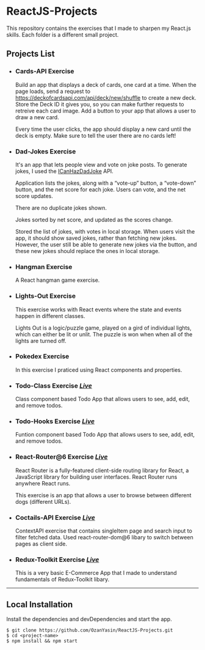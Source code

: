 # ReactJS-Projects

This repository contains the exercises that I made to sharpen my React.js skills. Each folder is a different small project.

## Projects List

- ### Cards-API Exercise

  Build an app that displays a deck of cards, one card at a time. When the page loads, send a request to https://deckofcardsapi.com/api/deck/new/shuffle to create a new deck. Store the Deck ID it gives you, so you can make further requests to retreive each card image. Add a button to your app that allows a user to draw a new card.

  Every time the user clicks, the app should display a new card until the deck is empty. Make sure to tell the user there are no cards left!

- ### Dad-Jokes Exercise

  It's an app that lets people view and vote on joke posts. To generate jokes, I used the [ICanHazDadJoke](https://icanhazdadjoke.com/api) API.

  Application lists the jokes, along with a “vote-up” button, a “vote-down” button, and the net score for each joke. Users can vote, and the net score updates.

  There are no duplicate jokes shown.

  Jokes sorted by net score, and updated as the scores change.

  Stored the list of jokes, with votes in local storage. When users visit the app, it should show saved jokes, rather than fetching new jokes. However, the user still be able to generate new jokes via the button, and these new jokes should replace the ones in local storage.

- ### Hangman Exercise

  A React hangman game exercise.

- ### Lights-Out Exercise

  This exercise works with React events where the state and events happen in different classes.

  Lights Out is a logic/puzzle game, played on a gird of individual lights, which can either be lit or unlit. The puzzle is won when when all of the lights are turned off.

- ### Pokedex Exercise

  In this exercise I praticed using React components and properties.

- ### Todo-Class Exercise ***[Live](todo-class-ozan.netlify.app)***

  Class component based Todo App that allows users to see, add, edit, and remove todos.

- ### Todo-Hooks Exercise ***[Live](https://todo-hooks-exercise-ozan.netlify.app/)***

  Funtion component based Todo App that allows users to see, add, edit, and remove todos.

- ### React-Router@6 Exercise ***[Live](https://ozanyasin-homework-4.netlify.app/dogs)***

  React Router is a fully-featured client-side routing library for React, a JavaScript library for building user interfaces. React Router runs anywhere React runs.

  This exercise is an app that allows a user to browse between different dogs (different URLs).
  
- ### Coctails-API Exercise ***[Live](https://cocktail-exercise.netlify.app)***

  ContextAPI exercise that contains singleItem page and search input to filter fetched data. Used react-router-dom@6 libary to switch between pages as client side. 


- ### Redux-Toolkit Exercise ***[Live](https://redux-toolkit-exercise-ozan.netlify.app/)***

  This is a very basic E-Commerce App that I made to understand fundamentals of Redux-Toolkit libary.
  
---

## Local Installation

Install the dependencies and devDependencies and start the app.

```
$ git clone https://github.com/OzanYasin/ReactJS-Projects.git
$ cd <project-name>
$ npm install && npm start
```
